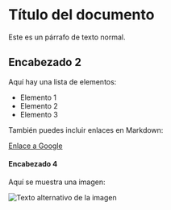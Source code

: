 # Título del documento

Este es un párrafo de texto normal.

## Encabezado 2

Aquí hay una lista de elementos:

- Elemento 1
- Elemento 2
- Elemento 3

También puedes incluir enlaces en Markdown:

[Enlace a Google](https://www.google.com)

#### Encabezado 4

Aquí se muestra una imagen:

![Texto alternativo de la imagen](ruta/imagen.png)

